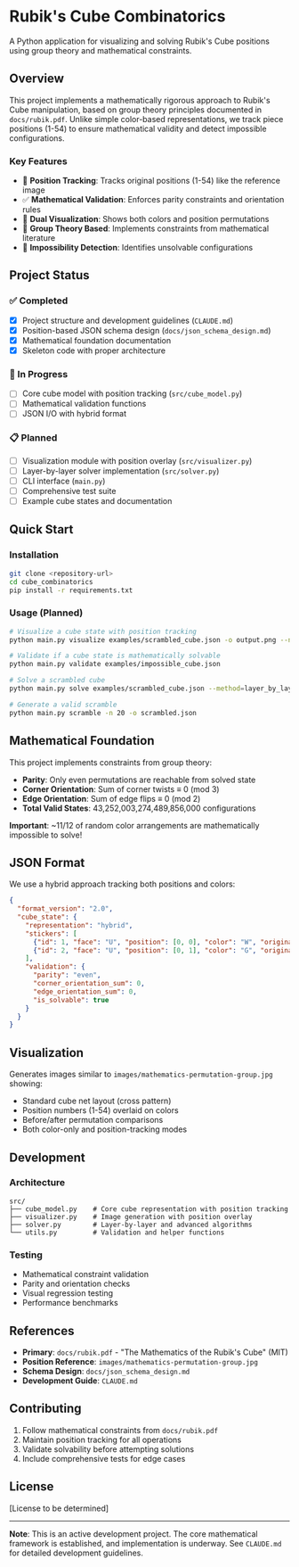 # Rubik's Cube Combinatorics

A Python application for visualizing and solving Rubik's Cube positions using group theory and mathematical constraints.

## Overview

This project implements a mathematically rigorous approach to Rubik's Cube manipulation, based on group theory principles documented in `docs/rubik.pdf`. Unlike simple color-based representations, we track piece positions (1-54) to ensure mathematical validity and detect impossible configurations.

### Key Features

- 🔢 **Position Tracking**: Tracks original positions (1-54) like the reference image
- ✅ **Mathematical Validation**: Enforces parity constraints and orientation rules
- 🎨 **Dual Visualization**: Shows both colors and position permutations
- 🧮 **Group Theory Based**: Implements constraints from mathematical literature
- 🚫 **Impossibility Detection**: Identifies unsolvable configurations

## Project Status

### ✅ Completed
- [x] Project structure and development guidelines (`CLAUDE.md`)
- [x] Position-based JSON schema design (`docs/json_schema_design.md`)
- [x] Mathematical foundation documentation
- [x] Skeleton code with proper architecture

### 🚧 In Progress
- [ ] Core cube model with position tracking (`src/cube_model.py`)
- [ ] Mathematical validation functions
- [ ] JSON I/O with hybrid format

### 📋 Planned
- [ ] Visualization module with position overlay (`src/visualizer.py`)
- [ ] Layer-by-layer solver implementation (`src/solver.py`)
- [ ] CLI interface (`main.py`)
- [ ] Comprehensive test suite
- [ ] Example cube states and documentation

## Quick Start

### Installation
```bash
git clone <repository-url>
cd cube_combinatorics
pip install -r requirements.txt
```

### Usage (Planned)
```bash
# Visualize a cube state with position tracking
python main.py visualize examples/scrambled_cube.json -o output.png --numbered

# Validate if a cube state is mathematically solvable
python main.py validate examples/impossible_cube.json

# Solve a scrambled cube
python main.py solve examples/scrambled_cube.json --method=layer_by_layer

# Generate a valid scramble
python main.py scramble -n 20 -o scrambled.json
```

## Mathematical Foundation

This project implements constraints from group theory:

- **Parity**: Only even permutations are reachable from solved state
- **Corner Orientation**: Sum of corner twists ≡ 0 (mod 3)
- **Edge Orientation**: Sum of edge flips ≡ 0 (mod 2)
- **Total Valid States**: 43,252,003,274,489,856,000 configurations

**Important**: ~11/12 of random color arrangements are mathematically impossible to solve!

## JSON Format

We use a hybrid approach tracking both positions and colors:

```json
{
  "format_version": "2.0",
  "cube_state": {
    "representation": "hybrid",
    "stickers": [
      {"id": 1, "face": "U", "position": [0, 0], "color": "W", "original_id": 1},
      {"id": 2, "face": "U", "position": [0, 1], "color": "G", "original_id": 15}
    ],
    "validation": {
      "parity": "even",
      "corner_orientation_sum": 0,
      "edge_orientation_sum": 0,
      "is_solvable": true
    }
  }
}
```

## Visualization

Generates images similar to `images/mathematics-permutation-group.jpg` showing:
- Standard cube net layout (cross pattern)
- Position numbers (1-54) overlaid on colors
- Before/after permutation comparisons
- Both color-only and position-tracking modes

## Development

### Architecture
```
src/
├── cube_model.py    # Core cube representation with position tracking
├── visualizer.py    # Image generation with position overlay
├── solver.py        # Layer-by-layer and advanced algorithms
└── utils.py         # Validation and helper functions
```

### Testing
- Mathematical constraint validation
- Parity and orientation checks
- Visual regression testing
- Performance benchmarks

## References

- **Primary**: `docs/rubik.pdf` - "The Mathematics of the Rubik's Cube" (MIT)
- **Position Reference**: `images/mathematics-permutation-group.jpg`
- **Schema Design**: `docs/json_schema_design.md`
- **Development Guide**: `CLAUDE.md`

## Contributing

1. Follow mathematical constraints from `docs/rubik.pdf`
2. Maintain position tracking for all operations
3. Validate solvability before attempting solutions
4. Include comprehensive tests for edge cases

## License

[License to be determined]

---

**Note**: This is an active development project. The core mathematical framework is established, and implementation is underway. See `CLAUDE.md` for detailed development guidelines.